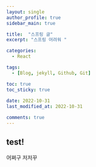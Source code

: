```yaml
---
layout: single
author_profile: true
sidebar_main: true

title:  "스프링 글"
excerpt: "스프링 어려워 "

categories:
  - React

tags:
  - [Blog, jekyll, Github, Git]

toc: true
toc_sticky: true
 
date: 2022-10-31
last_modified_at: 2022-10-31

comments: true
---
```



## test!

어쩌구 저저꾸 